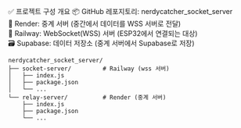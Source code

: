 ✅ 프로젝트 구성 개요
📦 GitHub 레포지토리: nerdycatcher_socket_server <br>
🧭 Render: 중계 서버 (중간에서 데이터를 WSS 서버로 전달) <br>
🚉 Railway: WebSocket(WSS) 서버 (ESP32에서 연결되는 대상) <br>
🗃 Supabase: 데이터 저장소 (중계 서버에서 Supabase로 저장) <br>

```
nerdycatcher_socket_server/
├── socket-server/         # Railway (wss 서버)
│   ├── index.js
│   ├── package.json
│   └── ...
└── relay-server/          # Render (중계 서버)
    ├── index.js
    ├── package.json
    └── ... 
```
